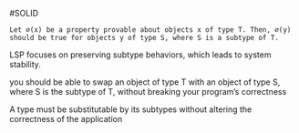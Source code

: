 #SOLID 


	Let ∅(x) be a property provable about objects x of type T. Then, ∅(y) should be true for objects y of type S, where S is a subtype of T.

LSP focuses on preserving subtype behaviors, which leads to system stability. 

you should be able to swap an object of type T with an object of type S, where S is the 
subtype of T, without breaking your program’s correctness

A type must be substitutable by its subtypes without altering the correctness of the application